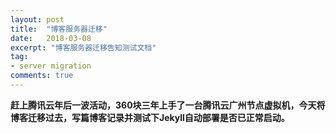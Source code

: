 ```yaml
---
layout: post
title:  "博客服务器迁移"
date:   2018-03-08
excerpt: "博客服务器迁移告知测试文档"
tag:
- server migration
comments: true
---
```

**赶上腾讯云年后一波活动，360块三年上手了一台腾讯云广州节点虚拟机，今天将博客迁移过去，写篇博客记录并测试下Jekyll自动部署是否已正常启动。**

